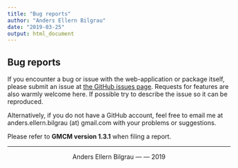 ```yaml
---
title: "Bug reports"
author: "Anders Ellern Bilgrau"
date: "2019-03-25"
output: html_document
---
```




## Bug reports

If you encounter a bug or issue with the web-application or package itself, please submit an issue at [the GitHub issues page](https://github.com/AEBilgrau/GMCM/issues). 
Requests for features are also warmly welcome here.
If possible try to describe the issue so it can be reproduced.

Alternatively, if you do not have a GitHub account, feel free to email me at anders.ellern.bilgrau (at) gmail.com with your problems or suggestions.


Please refer to **GMCM version 1.3.1** when filing a report.

---

<div align="center">
  Anders Ellern Bilgrau
  &mdash;
  <a href="https://github.com/AEBilgrau/GMCM/labels/shiny">
    <i class="fa fa-bug"></i>
  </a>
  &mdash;
  2019
</div>
